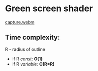 # Green screen shader
[capture.webm](https://github.com/renattele/GreenScreenShader/assets/61118261/3673346a-d569-47f7-90e6-58d0732cf91b)

## Time complexity:
R - radius of outline
- if R *const*: **O(1)**
- if R *variable*: **O(R*R)**

